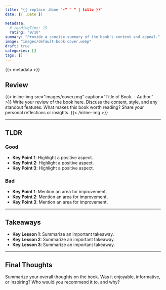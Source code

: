 ```yaml
---
title: "{{ replace .Name "-" " " | title }}"
date: {{ .Date }}

metadata:
  # readingTime: 15
  rating: "9/10"
summary: "Provide a concise summary of the book's content and appeal."
image: "images/default-book-cover.webp"
draft: true
categories: []
tags: []
---
```


{{< metadata >}}

## Review

{{< inline-img src="images/cover.png" caption="Title of Book. - Author." >}}
Write your review of the book here. Discuss the content, style, and any standout features. What makes this book worth reading? Share your personal reflections or insights.
{{< /inline-img >}}

---

## TLDR

### Good
- **Key Point 1**: Highlight a positive aspect.
- **Key Point 2**: Highlight a positive aspect.
- **Key Point 3**: Highlight a positive aspect.

### Bad
- **Key Point 1**: Mention an area for improvement.
- **Key Point 2**: Mention an area for improvement.
- **Key Point 3**: Mention an area for improvement.

---

## Takeaways
- **Key Lesson 1**: Summarize an important takeaway.
- **Key Lesson 2**: Summarize an important takeaway.
- **Key Lesson 3**: Summarize an important takeaway.

---

## Final Thoughts

Summarize your overall thoughts on the book. Was it enjoyable, informative, or inspiring? Who would you recommend it to, and why?
